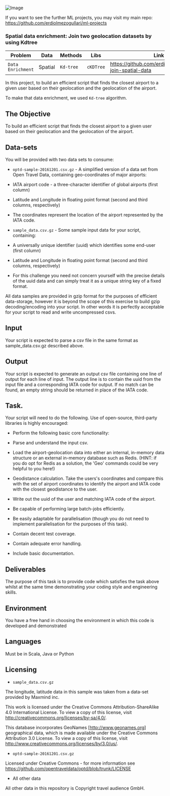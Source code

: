 ![Image](https://gistbok.ucgis.org/sites/default/files/DM66-Fig7.png)

If you want to see the further ML projects, you may visit my main repo: https://github.com/erdiolmezogullari/ml-projects

### Spatial data enrichment: Join two geolocation datasets by using Kdtree

|__Problem__|__Data__|__Methods__|__Libs__|__Link__|
|-|-|-|-|-|
|`Data Enrichment`|Spatial|`Kd-tree`|`cKDTree`|https://github.com/erdiolmezogullari/ml-join-spatial-data|

In this project, to build an efficient script that finds the closest airport to a given user based on their geolocation and the geolocation of the airport.

To make that data enrichment, we used `Kd-tree` algorithm.

## The Objective

To build an efficient script that finds the closest airport to a given user
based on their geolocation and the geolocation of the airport.

## Data-sets

You will be provided with two data sets to consume:

 * `optd-sample-20161201.csv.gz` - A simplified version of a data set from Open Travel Data, containing geo-coordinates of major airports:
  * IATA airport code - a three-character identifier of global airports (first column)
  * Latitude and Longitude in floating point format (second and third columns, respectively)
  * The coordinates represent the location of the airport represented by the IATA code.

 * `sample_data.csv.gz` - Some sample input data for your script, containing:
  * A universally unique identifier (uuid) which identifies some end-user (first column)
  * Latitude and Longitude in floating point format (second and third columns, respectively)
  * For this challenge you need not concern yourself with the precise details of the uuid data and can simply treat it as a unique string key of a fixed format.

All data samples are provided in gzip format for the purposes of efficient data-storage, however it is beyond the scope of this exercise to build gzip decoding/encoding into your script. In other words it is perfectly acceptable for your script to read and write uncompressed csvs.

## Input

Your script is expected to parse a csv file in the same format as sample_data.csv.gz described above.

## Output

Your script is expected to generate an output csv file containing one line of output for each line of input. The output line is to contain the uuid from the input file and a corresponding IATA code for output. If no match can be found, an empty string should be returned in place of the IATA code. 

## Task.

Your script will need to do the following. Use of open-source, third-party libraries is highly encouraged:

 * Perform the following basic core functionality:

  * Parse and understand the input csv.

  * Load the airport-geolocation data into either an internal, in-memory data structure or an external in-memory database such as Redis. (HINT: if you do opt for Redis as a solution, the 'Geo' commands could be very helpful to you here!)

  * Geodistance calculation. Take the users's coordinates and compare this with the set of airport coordinates to identify the airport and IATA code with the closest geodistance to the user.

  * Write out the uuid of the user and matching IATA code of the airport.

 * Be capable of performing large batch-jobs efficiently.

 * Be easily adaptable for parallelisation (though you do not need to implement parallelisation for the purposes of this task).

 * Contain decent test coverage.

 * Contain adequate error handling.

 * Include basic documentation.

## Deliverables 

The purpose of this task is to provide code which satisfies the task above whilst at the same time demonstrating your coding style and engineering skills.

## Environment

You have a free hand in choosing the environment in which this code is developed and demonstrated

## Languages

Must be in Scala, Java or Python

## Licensing 

* `sample_data.csv.gz`

The longitude, latitude data in this sample was taken from a data-set provided
by Maxmind inc.

This work is licensed under the Creative Commons
Attribution-ShareAlike 4.0 International License. To view a copy of
this license, visit http://creativecommons.org/licenses/by-sa/4.0/.

This database incorporates GeoNames [http://www.geonames.org]
geographical data, which is made available under the Creative Commons
Attribution 3.0 License. To view a copy of this license, visit
http://www.creativecommons.org/licenses/by/3.0/us/.

* `optd-sample-20161201.csv.gz`

Licensed under Creative Commons - for more information see 
https://github.com/opentraveldata/optd/blob/trunk/LICENSE

* All other data

All other data in this repository is Copyright travel audience GmbH. 


